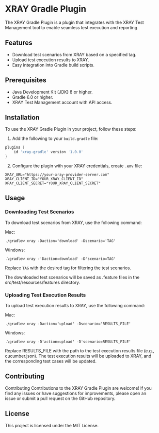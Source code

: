 # XRAY Gradle Plugin

The XRAY Gradle Plugin is a plugin that integrates with the XRAY Test Management tool to enable seamless test
execution and reporting.

## Features

- Download test scenarios from XRAY based on a specified tag.
- Upload test execution results to XRAY.
- Easy integration into Gradle build scripts.

## Prerequisites

- Java Development Kit (JDK) 8 or higher.
- Gradle 6.0 or higher.
- XRAY Test Management account with API access.

## Installation

To use the XRAY Gradle Plugin in your project, follow these steps:

1. Add the following to your `build.gradle` file:

```groovy
plugins {
    id 'xray-gradle' version '1.0.0'
}
```

2. Configure the plugin with your XRAY credentials, create `.env` file:

```dotenv
XRAY_URL="https://your-xray-provider-server.com"
XRAY_CLIENT_ID="YOUR_XRAY_CLIENT_ID"
XRAY_CLIENT_SECRET="YOUR_XRAY_CLIENT_SECRET"
```

## Usage

### Downloading Test Scenarios

To download test scenarios from XRAY, use the following command:

Mac:

```shell
./gradlew xray -Daction='download' -Dscenario='TAG'
```

Windows:

```shell
.\gradlew xray -'Daction=download' -D'scenario=TAG'
```

Replace `TAG` with the desired tag for filtering the test scenarios.

The downloaded test scenarios will be saved as .feature files in the src/test/resources/features directory.

### Uploading Test Execution Results

To upload test execution results to XRAY, use the following command:

Mac:

```shell
./gradlew xray -Daction='upload' -Dscenario='RESULTS_FILE'
```

Windows:

```shell
.\gradlew xray -D'action=upload' -D'scenario=RESULTS_FILE'
```

Replace RESULTS_FILE with the path to the test execution results file (e.g., cucumber.json).
The test execution results will be uploaded to XRAY, and the corresponding test cases will be updated.

## Contributing

Contributing
Contributions to the XRAY Gradle Plugin are welcome! If you find any issues or have suggestions for improvements, please
open an issue or submit a pull request on the GitHub repository.

## License

This project is licensed under the MIT License.

